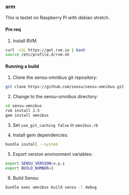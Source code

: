 ### arm

This is testet on Raspberry Pi with debian stretch.

#### Pre req

1. Install RVM

```sh
curl -sSL https://get.rvm.io | bash
source /etc/profile.d/rvm.sh
```


#### Running a build

1. Clone the sensu-omnibus git repository:

  ```sh
  git clone https://github.com/sensu/sensu-omnibus.git
  ```

2. Change to the sensu-omnibus directory:

  ```sh
  cd sensu-omnibus
  rvm install 2.5
  gem install omnibus
  ```

3. Set `use_git_caching false` in `omnibus.rb`

4. Install gem dependencies:

  ```sh
  bundle install --system
  ```

5. Export version environment variables:

  ```sh
  export SENSU_VERSION=x.y.z
  export BUILD_NUMBER=1
  ```

6. Build Sensu:

  ```sh
  bundle exec omnibus build sensu -l debug
  ```
